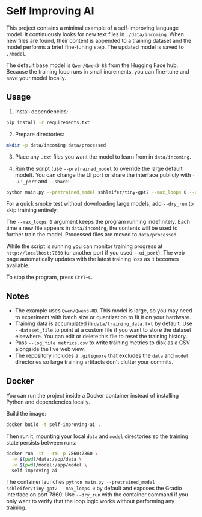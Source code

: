 # Self Improving AI

This project contains a minimal example of a self-improving language model. It
continuously looks for new text files in `./data/incoming`. When new files are
found, their content is appended to a training dataset and the model performs a
brief fine-tuning step. The updated model is saved to `./model`.

The default base model is `Qwen/Qwen3-8B` from the Hugging Face hub. Because the
training loop runs in small increments, you can fine-tune and save your model
locally.

## Usage

1. Install dependencies:

```bash
pip install -r requirements.txt
```

2. Prepare directories:

```bash
mkdir -p data/incoming data/processed
```

3. Place any `.txt` files you want the model to learn from in `data/incoming`.

4. Run the script (use `--pretrained_model` to override the large default model). You can change the UI port or share the interface publicly with `--ui_port` and `--share`:

```bash
python main.py --pretrained_model sshleifer/tiny-gpt2 --max_loops 0 --ui_port 7860
```

For a quick smoke test without downloading large models, add `--dry_run` to skip
training entirely.

The `--max_loops 0` argument keeps the program running indefinitely. Each time a
new file appears in `data/incoming`, the contents will be used to further train
the model. Processed files are moved to `data/processed`.

While the script is running you can monitor training progress at
`http://localhost:7860` (or another port if you used `--ui_port`). The web page automatically updates with the latest
training loss as it becomes available.

To stop the program, press `Ctrl+C`.

## Notes

- The example uses `Qwen/Qwen3-8B`. This model is large, so you may need to
  experiment with batch size or quantization to fit it on your hardware.
- Training data is accumulated in `data/training_data.txt` by default. Use
  `--dataset_file` to point at a custom file if you want to store the dataset
  elsewhere. You can edit or delete this file to reset the training history.
- Pass `--log_file metrics.csv` to write training metrics to disk as a CSV
  alongside the live web view.
- The repository includes a `.gitignore` that excludes the `data` and `model`
  directories so large training artifacts don't clutter your commits.


## Docker

You can run the project inside a Docker container instead of installing Python
and dependencies locally.

Build the image:

```bash
docker build -t self-improving-ai .
```

Then run it, mounting your local `data` and `model` directories so the training
state persists between runs:

```bash
docker run -it --rm -p 7860:7860 \
  -v $(pwd)/data:/app/data \
  -v $(pwd)/model:/app/model \
  self-improving-ai
```

The container launches `python main.py --pretrained_model sshleifer/tiny-gpt2 --max_loops 0` by default and exposes
the Gradio interface on port 7860.
Use `--dry_run` with the container command if you only want to verify that the
loop logic works without performing any training.
